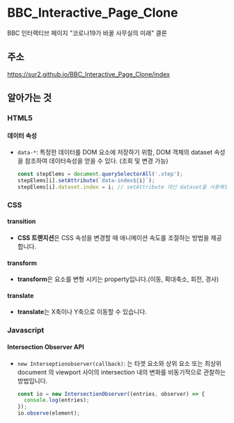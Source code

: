 # BBC_Interactive_Page_Clone

BBC 인터랙티브 페이지 "코로나19가 바꿀 사무실의 미래" 클론



## 주소

https://sur2.github.io/BBC_Interactive_Page_Clone/index



## 알아가는 것

### HTML5

#### 데이터 속성

- ``data-*``: 특정한 데이터를 DOM 요소에 저장하기 위함, DOM 객체의 dataset 속성을 참조하여 데이터속성을 얻을 수 있다. (조회 및 변경 가능)

  ```javascript
  const stepElems = document.querySelectorAll('.step');
  stepElems[i].setAttribute(`data-index${i}`);
  stepElems[i].dataset.index = i; // setAttribute 대신 dataset을 사용해도 같은 효과를 가진다. 
  ```




### CSS

#### transition

- **CSS 트랜지션**은 CSS 속성을 변경할 때 애니메이션 속도를 조절하는 방법을 제공합니다.

#### transform

- **transform**은 요소를 변형 시키는 property입니다.(이동, 확대축소, 회전, 경사)

#### translate

- **translate**는 X축이나 Y축으로 이동할 수 있습니다.



### Javascript

#### Intersection Observer API

- ``new Interseptionobserver(callback)``: 는 타겟 요소와 상위 요소 또는 최상위 document 의 viewport 사이의 intersection 내의 변화를 비동기적으로 관찰하는 방법입니다.

  ```javascript
  const io = new IntersectionObserver((entries, observer) => {
  	console.log(entries);
  });
  io.observe(element);
  ```

  

